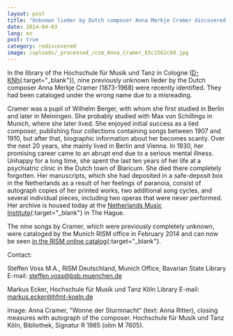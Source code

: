```yaml
---
layout: post
title: "Unknown lieder by Dutch composer Anna Merkje Cramer discovered in Cologne"
date: 2014-04-03
lang: en
post: true
category: rediscovered
image: /uploads/_processed_/csm_Anna_Cramer_65c1562c9d.jpg
---
```



In the library of the Hochschule für Musik und Tanz in Cologne ([D-KNh](https://opac.rism.info/search?View=rism&siglum=D-KNh){:target="_blank"}), nine previously unknown lieder by the Dutch composer Anna Merkje Cramer (1873-1968) were recently identified. They had been cataloged under the wrong name due to a misreading.

Cramer was a pupil of Wilhelm Berger, with whom she first studied in Berlin and later in Meiningen. She probably studied with Max von Schillings in Munich, where she later lived. She enjoyed initial success as a lied composer, publishing four collections containing songs between 1907 and 1910, but after that, biographic information about her becomes scanty. Over the next 20 years, she mainly lived in Berlin and Vienna. In 1930, her promising career came to an abrupt end due to a serious mental illness. Unhappy for a long time, she spent the last ten years of her life at a psychiatric clinic in the Dutch town of Blaricum. She died there completely forgotten. Her manuscripts, which she had deposited in a safe-deposit box in the Netherlands as a result of her feelings of paranoia, consist of autograph copies of her printed works, two additional song cycles, and several individual pieces, including two operas that were never performed. Her archive is housed today at the [Netherlands Music Institute](http://www.nederlandsmuziekinstituut.nl/en/collections/304){:target="_blank"} in The Hague.

The nine songs by Cramer, which were previously completely unknown, were cataloged by the Munich RISM office in February 2014 and can now be seen [in the RISM online catalog](https://opac.rism.info/search?View=rism&author=Anna+Merkje+Cramer){:target="_blank"}.

Contact:

Steffen Voss M.A., RISM Deutschland, Munich Office, Bavarian State Library
E-mail: [steffen.voss@bsb.muenchen.de](mailto:steffen.voss@bsb.muenchen.de "Opens window for sending email")

Markus Ecker, Hochschule für Musik und Tanz Köln Library
E-mail: [markus.ecker@hfmt-koeln.de](mailto:markus.ecker@hfmt-koeln.de "Opens window for sending email")



Image: Anna Cramer, "Wonne der Sturmnacht“ (text: Anna Ritter), closing measures with autograph of the composer. Hochschule für Musik und Tanz Köln, Bibliothek, Signatur R 1985 (olim M 7605).


